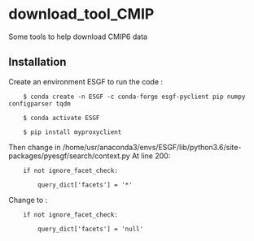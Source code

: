 # download_tool_CMIP
Some tools to help download CMIP6 data

## Installation
Create an environment ESGF to run the code : 

        $ conda create -n ESGF -c conda-forge esgf-pyclient pip numpy configparser tqdm

        $ conda activate ESGF

        $ pip install myproxyclient


Then change in /home/usr/anaconda3/envs/ESGF/lib/python3.6/site-packages/pyesgf/search/context.py
At line 200:

        if not ignore_facet_check:
        
            query_dict['facets'] = '*'

Change to :

        if not ignore_facet_check:
         
            query_dict['facets'] = 'null'
            
           
